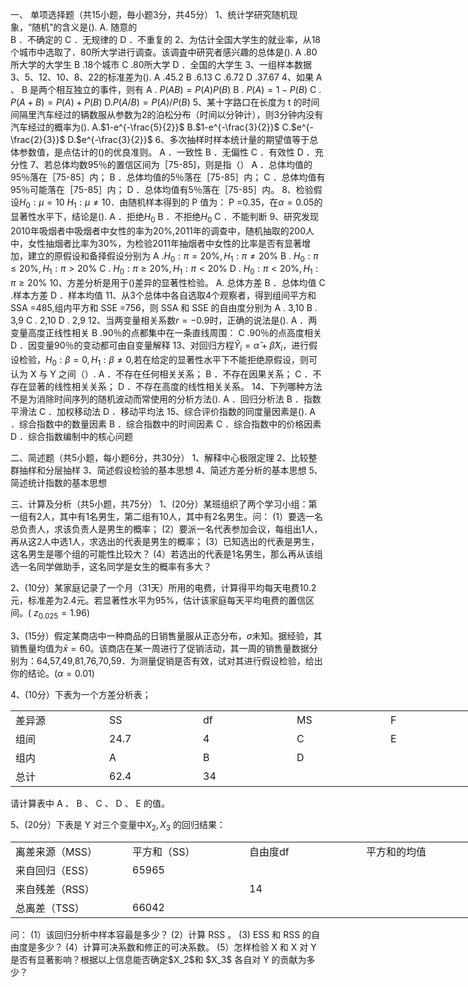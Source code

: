 一、 单项选择题（共15小题，毎小题3分，共45分）
 1、统计学研究随机现象，“随机”的含义是(). 
 A.     随意的               
 B ．不确定的
 C ．无规律的
 D ．不重复的
 2、为估计全国大学生的就业率，从18个城市中选取了．80所大学进行调查。该调査中研究者感兴趣的总体是().
  A .80所大学的大学生
  B .18个城市
  C .80所大学
  D ．全国的大学生
 3、一组样本数据3、5、12、10、8、22的标准差为().
 A .45.2
 B .6.13
 C .6.72
 D .37.67
 4、如果 A 、 B 是两个相互独立的事件，则有 
 A . $P(AB)=P(A)P(B)$                     B . $P(A)=1-P(B)$
 C . $P(A+B)=P(A)+P(B)$         D.$P(A/B)=P(A)/P(B)$
 5、某十字路口在长度为 t 的时间间隔里汽车经过的辆数服从参数为2的泊松分布（时间以分钟计），则3分钟内没有汽车经过的概率为().
 A.$1-e^{-\frac{5}{2}}$         B.$1-e^{-\frac{3}{2}}$          C.$e^{-\frac{2}{3}}$              D.$e^{-\frac{3}{2}}$
 6、多次抽样时样本统计量的期望值等于总体参数值，是点估计的()的优良准则。
 A ．一致性        B ．无偏性           C ．有效性         D ．充分性
 7、若总体均数95％的置信区间为［75-85]，则是指（） 
 A ．总体均值的95％落在［75-85］内；
 B ．总体均值的5％落在［75-85］内；
 C ．总体均值有95％可能落在［75-85］内； 
 D ．总体均值有5％落在［75-85］内。
 8、检验假设$H_0:\mu=10$     $H_1:\mu\neq 10$．由随机样本得到的 P 值为： P =0.35，在$\alpha=0.05$的显著性水平下，结论是().
  A ．拒绝$H_0$
  B ．不拒绝$H_0$
  C ．不能判断
 9、研究发现2010年吸烟者中吸烟者中女性的率为20%,2011年的调查中，随机抽取的200人中，女性抽烟者比率为30%，为检验2011年抽烟者中女性的比率是否有显著增加，建立的原假设和备择假设分别为
 A .$H_0:\pi=20\%,H_1:\pi\neq 20\%$
  B . $H_0:\pi\leq20\%,H_1:\pi>20\%$
  C . $H_0:\pi\geq20\%,H_1:\pi<20\%$
  D . $H_0:\pi<20\%,H_1:\pi\geq 20\%$
 10、方差分析是用于()差异的显著性检验。
  A. 总体方差           B ．总体均值
  C .样本方差           D ．样本均值
 11、从3个总体中各自选取4个观察者，得到组间平方和 SSA =485,组内平方和 SSE =756，则 SSA 和 SSE 的自由度分别为
  A . 3,10    B .   3,9    C .   2,10    D .   2,9
 12、当两变量相关系数$r=-0.9$时，正确的说法是().
 A ．两变量高度正线性相关
 B .90％的点都集中在一条直线周围：
 C .90％的点高度相关
 D ．因变量90％的变动都可由自变量解释
 13、对回归方程$\hat{Y}_i=\hat{\alpha}+\hat{\beta}X_i$，进行假设检验，$H_0:\beta=0,H_1:\beta\neq0$,若在给定的显著性水平下不能拒绝原假设，则可认为 X 与 Y 之间（）.
 A ．不存在任何相关关系；
 B ．不存在因果关系；
 C ．不存在显著的线性相关关系； 
 D ．不存在高度的线性相关关系。
 14、下列哪种方法不是为消除时间序列的随机波动而常使用的分析方法().
  A ．回归分析法             B ．指数平滑法
  C ．加权移动法             D ．移动平均法
 15、综合评价指数的同度量因素是().
  A ．综合指数中的数量因素
  B ．综合指数中的时间因素
  C ．综合指数中的价格因素
 D ．综合指数编制中的核心问题
 ​

 二、简述题（共5小题，每小题6分，共30分）
 1、解释中心极限定理
 2、比较整群抽样和分层抽样
 3、简述假设检验的基本思想
 4、简述方差分析的基本思想
 5、简述统计指数的基本思想
 ​

 三、计算及分析（共5小题，共75分）
 1、(20分）某班组织了两个学习小组：第一组有2人，其中有1名男生，第二组有10人，其中有2名男生。问：
 (1）要选一名总负责人，求该负责人是男生的概率；
 (2）要派一名代表参加会议，每组出1人，再从这2人中选1人，求选出的代表是男生的概率；
 (3）已知选出的代表是男生，这名男生是哪个组的可能性比较大？
 (4）若选出的代表是1名男生，那么再从该组选一名同学做助手，这名同学是女生的概率有多大？
 ​

 2、(10分）某家庭记录了一个月（31天）所用的电费，计算得平均每天电费10.2元，标准差为2.4元。若显著性水平为95%，估计该家庭每天平均电费的置信区间。( $z_{0.025}=1.96$)
 ​

 3、(15分）假定某商店中一种商品的日销售量服从正态分布，$\sigma$未知。据经验，其销售量均值为$\bar{x}=60$。该商店在某一周进行了促销活动，其一周的销售量数据分别为：64,57,49,81,76,70,59．为测量促销是否有效，试对其进行假设检验，给出你的结论。($\alpha=0.01$)
 ​

 4、(10分）下表为一个方差分析表；
 <table data-lake-id="nRkvT" id="nRkvT" margin="true" width-mode="contain" class="lake-table" style="width: 750px"><colgroup><col width="150"><col width="150"><col width="150"><col width="150"><col width="150"></colgroup><tbody><tr data-lake-id="udc7b5a47" id="udc7b5a47"><td data-lake-id="u57b60858" id="u57b60858">差异源
 </td><td data-lake-id="uc2e79fea" id="uc2e79fea">SS
 </td><td data-lake-id="u7b006b54" id="u7b006b54">df
 </td><td data-lake-id="ua5ca1106" id="ua5ca1106">MS
 </td><td data-lake-id="uaa5e6e73" id="uaa5e6e73">F
 </td></tr><tr data-lake-id="u4c010c9a" id="u4c010c9a"><td data-lake-id="u1ff775f2" id="u1ff775f2">组间
 </td><td data-lake-id="u9f670c74" id="u9f670c74">24.7
 </td><td data-lake-id="u118ee106" id="u118ee106">4
 </td><td data-lake-id="u29cc12e0" id="u29cc12e0">C
 </td><td data-lake-id="u2f75c42d" id="u2f75c42d">E
 </td></tr><tr data-lake-id="u15a31fe2" id="u15a31fe2"><td data-lake-id="u7adae013" id="u7adae013">组内
 </td><td data-lake-id="ud431da5d" id="ud431da5d">A
 </td><td data-lake-id="ubb06aa2f" id="ubb06aa2f">B
 </td><td data-lake-id="u9e85da98" id="u9e85da98">D
 </td><td data-lake-id="u84469af2" id="u84469af2"></td></tr><tr data-lake-id="ufd868a61" id="ufd868a61"><td data-lake-id="u522a3ae8" id="u522a3ae8">总计
 </td><td data-lake-id="ua482ad0e" id="ua482ad0e">62.4
 </td><td data-lake-id="uead43cc5" id="uead43cc5">34
 </td><td data-lake-id="uf672066b" id="uf672066b"></td><td data-lake-id="u4d683147" id="u4d683147"></td></tr></tbody></table>请计算表中 A 、 B 、 C 、 D 、 E 的值。
 ​

 5、(20分）下表是 Y 对三个变量中$X_2,X_3$ 的回归结果：
 <table data-lake-id="NmKNO" id="NmKNO" margin="true" width-mode="contain" class="lake-table" style="width: 750px"><colgroup><col width="187"><col width="187"><col width="187"><col width="189"></colgroup><tbody><tr data-lake-id="u82f967a7" id="u82f967a7"><td data-lake-id="u1ba9e48c" id="u1ba9e48c">离差来源（MSS）
 </td><td data-lake-id="u4f2eae18" id="u4f2eae18">平方和（SS）
 </td><td data-lake-id="u29a22ec5" id="u29a22ec5">自由度df
 </td><td data-lake-id="uc161a2d1" id="uc161a2d1">平方和的均值
 </td></tr><tr data-lake-id="ue12fcfea" id="ue12fcfea"><td data-lake-id="ub0f3aa7a" id="ub0f3aa7a">来自回归（ESS）
 </td><td data-lake-id="u9fa03024" id="u9fa03024">65965
 </td><td data-lake-id="u8bb01fa5" id="u8bb01fa5"></td><td data-lake-id="u3cd3e870" id="u3cd3e870"></td></tr><tr data-lake-id="ubefe0a6b" id="ubefe0a6b"><td data-lake-id="uef8222fa" id="uef8222fa">来自残差（RSS）
 </td><td data-lake-id="u73112d99" id="u73112d99">​

 </td><td data-lake-id="u6a242ebe" id="u6a242ebe">14
 </td><td data-lake-id="u1ae2166d" id="u1ae2166d"></td></tr><tr data-lake-id="u0294c5e4" id="u0294c5e4"><td data-lake-id="u004ed285" id="u004ed285">总离差（TSS）
 </td><td data-lake-id="u6456a8fc" id="u6456a8fc">66042
 </td><td data-lake-id="u1355eba3" id="u1355eba3"></td><td data-lake-id="u0197f99f" id="u0197f99f"></td></tr></tbody></table>问：
 (1）该回归分析中样本容最是多少？
 (2）计算 RSS 。
 (3) ESS 和 RSS 的自由度是多少？
 (4）计算可决系数和修正的可决系数。
 (5）怎样检验 X 和 X 对 Y 是否有显著影响？根据以上信息能否确定$X_2$和 $X_3$ 各自对 Y 的贡献为多少？
 